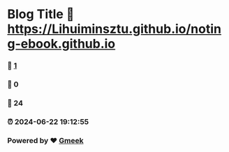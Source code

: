 # Blog Title :link: https://Lihuiminsztu.github.io/noting-ebook.github.io 
### :page_facing_up: [1](https://Lihuiminsztu.github.io/noting-ebook.github.io/tag.html) 
### :speech_balloon: 0 
### :hibiscus: 24 
### :alarm_clock: 2024-06-22 19:12:55 
### Powered by :heart: [Gmeek](https://github.com/Meekdai/Gmeek)
